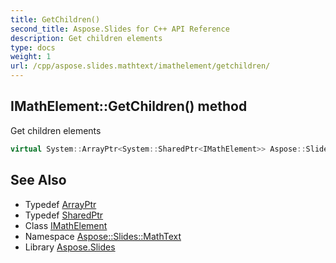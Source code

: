 ```yaml
---
title: GetChildren()
second_title: Aspose.Slides for C++ API Reference
description: Get children elements
type: docs
weight: 1
url: /cpp/aspose.slides.mathtext/imathelement/getchildren/
---
```

## IMathElement::GetChildren() method


Get children elements

```cpp
virtual System::ArrayPtr<System::SharedPtr<IMathElement>> Aspose::Slides::MathText::IMathElement::GetChildren()=0
```

## See Also

* Typedef [ArrayPtr](../../system/arrayptr/)
* Typedef [SharedPtr](../../system/sharedptr/)
* Class [IMathElement](./)
* Namespace [Aspose::Slides::MathText](../)
* Library [Aspose.Slides](../../)